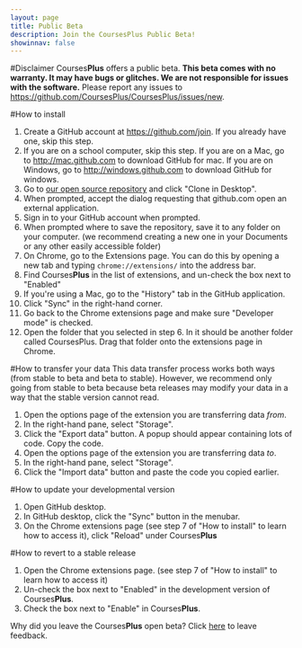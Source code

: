```yaml
---
layout: page
title: Public Beta
description: Join the CoursesPlus Public Beta!
showinnav: false
---
```


#Disclaimer
Courses**Plus** offers a public beta. **This beta comes with no warranty. It may have bugs or glitches. We are not responsible for issues with the software.** Please report any issues to <https://github.com/CoursesPlus/CoursesPlus/issues/new>.

#How to install
1. Create a GitHub account at <https://github.com/join>. If you already have one, skip this step.
2. If you are on a school computer, skip this step.  If you are on a Mac, go to <http://mac.github.com> to download GitHub for mac. If you are on Windows, go to <http://windows.github.com> to download GitHub for windows. 
3. Go to [our open source repository](http://github.com/coursesplus/coursesplus) and click "Clone in Desktop".
4. When prompted, accept the dialog requesting that github.com open an external application.
5. Sign in to your GitHub account when prompted.
6. When prompted where to save the repository, save it to any folder on your computer. (we recommend creating a new one in your Documents or any other easily accessible folder)
7. On Chrome, go to the Extensions page. You can do this by opening a new tab and typing `chrome://extensions/` into the address bar.
8. Find Courses**Plus** in the list of extensions, and un-check the box next to "Enabled"
9. If you're using a Mac, go to the "History" tab in the GitHub application.
10. Click "Sync" in the right-hand corner.
11. Go back to the Chrome extensions page and make sure "Developer mode" is checked.
12. Open the folder that you selected in step 6. In it should be another folder called CoursesPlus. Drag that folder onto the extensions page in Chrome.

#How to transfer your data
This data transfer process works both ways (from stable to beta and beta to stable). However, we recommend only going from stable to beta because beta releases may modify your data in a way that the stable version cannot read.
1. Open the options page of the extension you are transferring data *from*.
2. In the right-hand pane, select "Storage".
3. Click the "Export data" button. A popup should appear containing lots of code. Copy the code.
4. Open the options page of the extension you are transferring data *to*.
5. In the right-hand pane, select "Storage".
6. Click the "Import data" button and paste the code you copied earlier.

#How to update your developmental version
1. Open GitHub desktop.
2. In GitHub desktop, click the "Sync" button in the menubar.
3. On the Chrome extensions page (see step 7 of "How to install" to learn how to access it), click "Reload" under Courses**Plus**

#How to revert to a stable release
1. Open the Chrome extensions page. (see step 7 of "How to install" to learn how to access it)
2. Un-check the box next to "Enabled" in the development version of Courses**Plus**.
3. Check the box next to "Enable" in Courses**Plus**.

Why did you leave the Courses**Plus** open beta? Click [here](https://github.com/CoursesPlus/CoursesPlus/issues/new) to leave feedback.